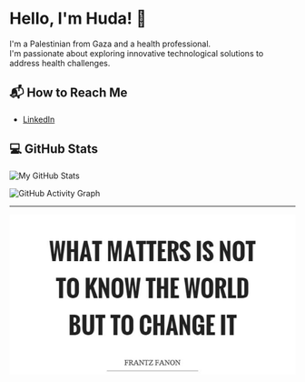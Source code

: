 # Hello, I'm Huda! 👋

I'm a Palestinian from Gaza and a health professional.  
I'm passionate about exploring innovative technological solutions to address
 health challenges.

## 📬 How to Reach Me

- [LinkedIn](https://www.linkedin.com/in/huda-alamassi/)

## 💻 GitHub Stats

![My GitHub Stats](https://github-readme-stats.vercel.app/api?username=hudaalamassi&theme=radical&show_icons=true)

![GitHub Activity Graph](https://github-readme-activity-graph.vercel.app/graph?username=hudaalamassi&theme=default)

---

![What really matters!](https://github.com/hudaalamassi/hudaalamassi/blob/main/what-matters-is-not-to-know-the-world-but-to-change-it-quote-1%20(1).jpg)
